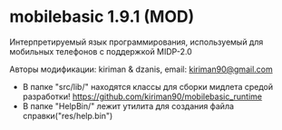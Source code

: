 mobilebasic 1.9.1 (MOD)
===========
Интерпретируемый язык программирования, используемый для мобильных телефонов с поддержкой MIDP-2.0

Авторы модификации: kiriman & dzanis, email: kiriman90@gmail.com

* В папке "src/lib/" находятся классы для сборки мидлета средой разработки!
https://github.com/kiriman90/mobilebasic_runtime
* В папке "HelpBin/" лежит утилита для создания файла справки("res/help.bin")
